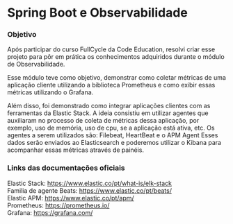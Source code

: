 # Spring Boot e Observabilidade

### Objetivo

Após participar do curso FullCycle da Code Education, resolvi criar esse projeto para pôr em prática os conhecimentos adquiridos durante o módulo de Observabilidade.

Esse módulo teve como objetivo, demonstrar como coletar métricas de uma aplicação cliente utilizando a biblioteca Prometheus e como exibir essas métricas utilizando o Grafana.

Além disso, foi demonstrado como integrar aplicações clientes com as ferramentas da Elastic Stack.
A ideia consistiu em utilizar agentes que auxiliaram no processo de coleta de métricas dessa aplicação, por exemplo, uso de memória, uso de cpu, se a aplicação está ativa, etc.
Os agentes a serem utilizados são: Filebeat, HeartBeat e o APM Agent
Esses dados serão enviados ao Elasticsearch e poderemos utilizar o Kibana para acompanhar essas métricas através de painéis.


### Links das documentações oficiais

Elastic Stack: https://www.elastic.co/pt/what-is/elk-stack
<br>Familia de agente Beats: https://www.elastic.co/pt/beats/
<br>Elastic APM: https://www.elastic.co/pt/apm/
<br>Prometheus: https://prometheus.io/
<br>Grafana: https://grafana.com/